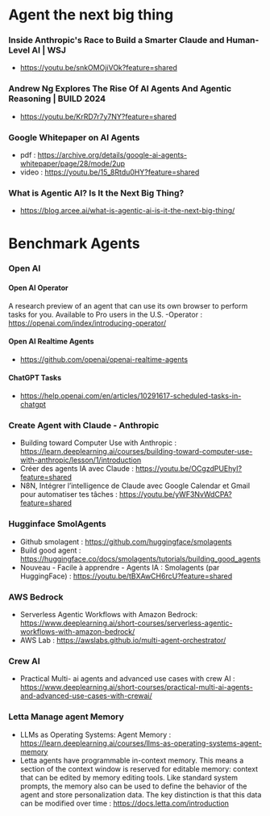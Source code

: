 
# Agent the next big thing 

### Inside Anthropic's Race to Build a Smarter Claude and Human-Level AI | WSJ
- https://youtu.be/snkOMOjiVOk?feature=shared

### Andrew Ng Explores The Rise Of AI Agents And Agentic Reasoning | BUILD 2024
- https://youtu.be/KrRD7r7y7NY?feature=shared

### Google Whitepaper on AI Agents 
- pdf : https://archive.org/details/google-ai-agents-whitepaper/page/28/mode/2up
- video : https://youtu.be/15_8Rtdu0HY?feature=shared

### What is Agentic AI? Is It the Next Big Thing?
- https://blog.arcee.ai/what-is-agentic-ai-is-it-the-next-big-thing/


# Benchmark Agents 

### Open AI 
 #### Open AI Operator 
A research preview of an agent that can use its own browser to perform tasks for you. Available to Pro users in the U.S.
-Operator : https://openai.com/index/introducing-operator/

 #### Open AI Realtime Agents 
- https://github.com/openai/openai-realtime-agents

 #### ChatGPT Tasks 
- https://help.openai.com/en/articles/10291617-scheduled-tasks-in-chatgpt


### Create Agent with Claude - Anthropic 
- Building toward Computer Use with Anthropic : https://learn.deeplearning.ai/courses/building-toward-computer-use-with-anthropic/lesson/1/introduction
- Créer des agents IA avec Claude : https://youtu.be/OCgzdPUEhyI?feature=shared
- N8N, Intégrer l’intelligence de Claude avec Google Calendar et Gmail pour automatiser tes tâches : https://youtu.be/yWF3NvWdCPA?feature=shared


### Hugginface SmolAgents 
- Github smolagent : https://github.com/huggingface/smolagents
- Build good agent : https://huggingface.co/docs/smolagents/tutorials/building_good_agents
- Nouveau - Facile à apprendre - Agents IA : Smolagents (par HuggingFace) : https://youtu.be/tBXAwCH6rcU?feature=shared


### AWS Bedrock 
- Serverless Agentic Workflows with Amazon Bedrock:  https://www.deeplearning.ai/short-courses/serverless-agentic-workflows-with-amazon-bedrock/
- AWS Lab : https://awslabs.github.io/multi-agent-orchestrator/


### Crew AI 
- Practical Multi- ai agents and advanced use cases with crew AI  : https://www.deeplearning.ai/short-courses/practical-multi-ai-agents-and-advanced-use-cases-with-crewai/


### Letta Manage agent Memory 
- LLMs as Operating Systems: Agent Memory : https://learn.deeplearning.ai/courses/llms-as-operating-systems-agent-memory
- Letta agents have programmable in-context memory. This means a section of the context window is reserved for editable memory: context that can be edited by memory editing tools. Like standard system prompts, the memory also can be used to define the behavior of the agent and store personalization data. The key distinction is that this data can be modified over time :  https://docs.letta.com/introduction
 
  
    

